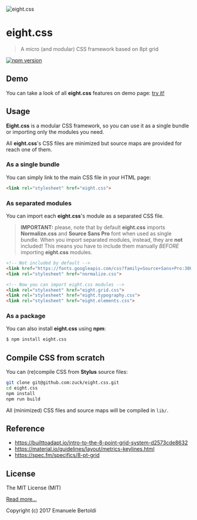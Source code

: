 ![eight.css](https://raw.githubusercontent.com/zuck/eight.css/master/docs/art/logo.png "eight.css")

# eight.css

> A micro (and modular) CSS framework based on 8pt grid

[![npm version](https://badge.fury.io/js/eight.css.svg)](https://www.npmjs.com/package/eight.css)

## Demo

You can take a look of all **eight.css** features on demo page: [try it!](https://zuck.github.io/eight.css/)

## Usage

**Eight.css** is a modular CSS framework, so you can use it as a single bundle
or importing only the modules you need.

All **eight.css**'s CSS files are minimized but source maps are provided
for reach one of them.

### As a single bundle

You can simply link to the main CSS file in your HTML page:

```html
<link rel="stylesheet" href="eight.css">
```

### As separated modules

You can import each **eight.css**'s module as a separated CSS file.

> **IMPORTANT:** please, note that by default **eight.css** imports
**Normalize.css** and **Source Sans Pro** font when used as single bundle.
When you import separated modules, instead, they are **not** included!
This means you have to include them manually *BEFORE* importing **eight.css**
modules.

```html
<!-- Not included by default -->
<link href="https://fonts.googleapis.com/css?family=Source+Sans+Pro:300,400,700&amp;subset=latin-ext" rel="stylesheet">
<link rel="stylesheet" href="normalize.css">

<!-- Now you can import eight.css modules -->
<link rel="stylesheet" href="eight.grid.css">
<link rel="stylesheet" href="eight.typography.css">
<link rel="stylesheet" href="eight.elements.css">
```

### As a package

You can also install **eight.css** using **npm**:

```bash
$ npm install eight.css
```

## Compile CSS from scratch

You can (re)compile CSS from **Stylus** source files:

```bash
git clone git@github.com:zuck/eight.css.git
cd eight.css
npm install
npm run build
```

All (minimized) CSS files and source maps will be compiled in `lib/`.

## Reference

* https://builttoadapt.io/intro-to-the-8-point-grid-system-d2573cde8632
* https://material.io/guidelines/layout/metrics-keylines.html
* https://spec.fm/specifics/8-pt-grid

## License

The MIT License (MIT)

[Read more...](./LICENSE)

Copyright (c) 2017 Emanuele Bertoldi
